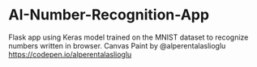 # AI-Number-Recognition-App
Flask app using Keras model trained on the MNIST dataset to recognize numbers written in browser.
Canvas Paint by @alperentalaslioglu 
https://codepen.io/alperentalaslioglu